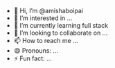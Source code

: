 - 👋 Hi, I’m @amishaboipai
- 👀 I’m interested in ...
- 🌱 I’m currently learning full stack
- 💞️ I’m looking to collaborate on ...
- 📫 How to reach me ...
- 😄 Pronouns: ...
- ⚡ Fun fact: ...

<!---
amishaboipai/amishaboipai is a ✨ special ✨ repository because its `README.md` (this file) appears on your GitHub profile.
You can click the Preview link to take a look at your changes.
--->
